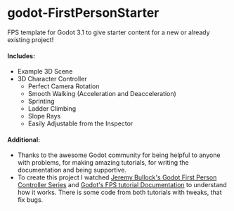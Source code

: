 # godot-FirstPersonStarter
FPS template for Godot 3.1 to give starter content for a new or already existing project!

#### Includes:
- Example 3D Scene
- 3D Character Controller
  - Perfect Camera Rotation
  - Smooth Walking (Acceleration and Deacceleration)
  - Sprinting
  - Ladder Climbing
  - Slope Rays
  - Easily Adjustable from the Inspector

#### Additional:
- Thanks to the awesome Godot community for being helpful to anyone with problems, for making amazing tutorials, for writing the documentation and being supportive.
- To create this project I watched [Jeremy Bullock's Godot First Person Controller Series](https://www.youtube.com/watch?v=Etpq-d5af6M&list=PLTZoMpB5Z4aD-rCpluXsQjkGYgUGUZNIV) and [Godot's FPS tutorial Documentation](https://docs.godotengine.org/en/3.1/tutorials/3d/fps_tutorial/) to understand how it works. There is some code from both tutorials with tweaks, that fix bugs.
